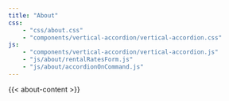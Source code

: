 ```yaml
---
title: "About"
css: 
    - "css/about.css"
    - "components/vertical-accordion/vertical-accordion.css"
js: 
    - "components/vertical-accordion/vertical-accordion.js"
    - "js/about/rentalRatesForm.js"
    - "js/about/accordionOnCommand.js"
---
```


{{< about-content >}}
